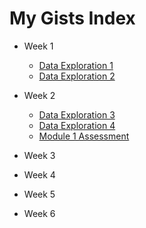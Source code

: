 # My Gists Index
- Week 1
  - [Data Exploration 1](https://gist.github.com/hhale1113/3b0359de064bd94323bde5d4e28513ed)
  - [Data Exploration 2](https://gist.github.com/hhale1113/749ff9df8bff61d8c64a789f0d0c718c)

- Week 2
  - [Data Exploration 3](https:..)
  - [Data Exploration 4](https:..)
  - [Module 1 Assessment](https:..)
  
- Week 3
- Week 4
- Week 5
- Week 6